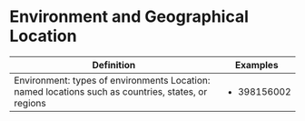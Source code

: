 # Environment and Geographical Location

| Definition                                                                                         | Examples                                                                                                                     |
| -------------------------------------------------------------------------------------------------- | ---------------------------------------------------------------------------------------------------------------------------- |
| Environment: types of environments Location: named locations such as countries, states, or regions | <ul><li>398156002 | Medical or surgical floor (environment) | </li><li>223565009 | Nigeria (geographic location) |</li></ul> |
